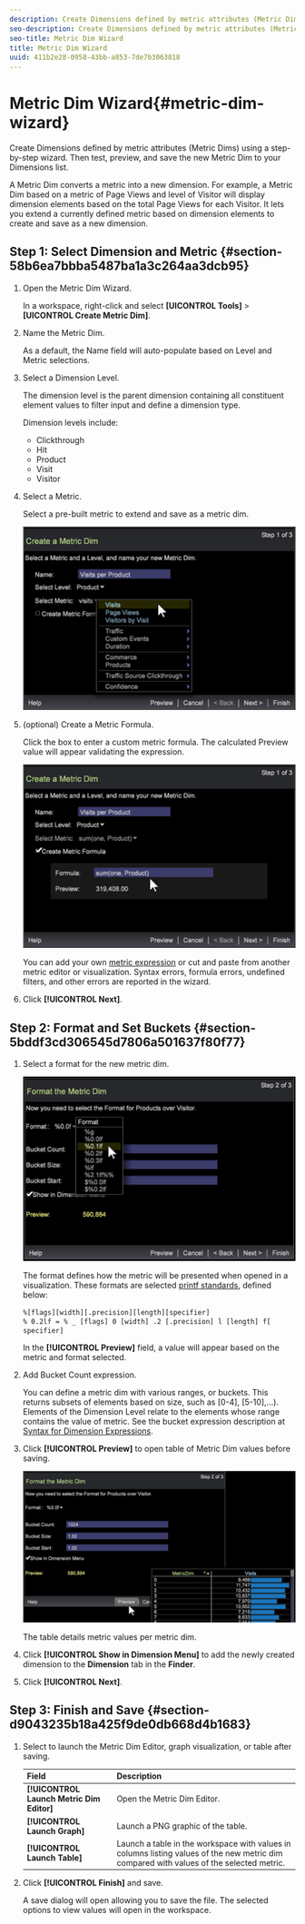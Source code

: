 ```yaml
---
description: Create Dimensions defined by metric attributes (Metric Dims) using a step-by-step wizard. Then test, preview, and save the new Metric Dim to your Dimensions list.
seo-description: Create Dimensions defined by metric attributes (Metric Dims) using a step-by-step wizard. Then test, preview, and save the new Metric Dim to your Dimensions list.
seo-title: Metric Dim Wizard
title: Metric Dim Wizard
uuid: 411b2e28-0958-43bb-a853-7de7b3063818
---
```


# Metric Dim Wizard{#metric-dim-wizard}

Create Dimensions defined by metric attributes (Metric Dims) using a step-by-step wizard. Then test, preview, and save the new Metric Dim to your Dimensions list.

A Metric Dim converts a metric into a new dimension. For example, a Metric Dim based on a metric of Page Views and level of Visitor will display dimension elements based on the total Page Views for each Visitor. It lets you extend a currently defined metric based on dimension elements to create and save as a new dimension.

## Step 1: Select Dimension and Metric {#section-58b6ea7bbba5487ba1a3c264aa3dcb95}

1. Open the Metric Dim Wizard.

   In a workspace, right-click and select **[UICONTROL Tools]** > **[UICONTROL Create Metric Dim]**. 

1. Name the Metric Dim.

   As a default, the Name field will auto-populate based on Level and Metric selections. 

1. Select a Dimension Level.
   
   The dimension level is the parent dimension containing all constituent element values to filter input and define a dimension type.

   Dimension levels include:

    * Clickthrough 
    * Hit 
    * Product 
    * Visit 
    * Visitor

1. Select a Metric.

   Select a pre-built metric to extend and save as a metric dim. 

   ![](assets/6_4_workstation_metricdim_metric.png)

1. (optional) Create a Metric Formula.

   Click the box to enter a custom metric formula. The calculated Preview value will appear validating the expression.

   ![](assets/6_4_workstation_metricdim_create_metric.png)

   You can add your own [metric expression](https://marketing.adobe.com/resources/help/en_US/insight/client/c_syntx_mtrc_exp.html) or cut and paste from another metric editor or visualization. Syntax errors, formula errors, undefined filters, and other errors are reported in the wizard.

1. Click **[!UICONTROL Next]**.

## Step 2: Format and Set Buckets {#section-5bddf3cd306545d7806a501637f80f77}

1. Select a format for the new metric dim. 

   ![](assets/6_4_workstation_metricdim_format_metric.png)
   
   The format defines how the metric will be presented when opened in a visualization. These formats are selected [printf standards](http://www.cplusplus.com/reference/cstdio/printf/), defined below: 

   ```
   %[flags][width][.precision][length][specifier]
   % 0.2lf = % _ [flags] 0 [width] .2 [.precision] l [length] f[ specifier]
   ```

   In the **[!UICONTROL Preview]** field, a value will appear based on the metric and format selected. 

1. Add Bucket Count expression.

   You can define a metric dim with various ranges, or buckets. This returns subsets of elements based on size, such as [0-4], [5-10],...). Elements of the Dimension Level relate to the elements whose range contains the value of metric. See the bucket expression description at [Syntax for Dimension Expressions](https://marketing.adobe.com/resources/help/en_US/insight/client/c_syntx_dim_exp.html). 

1. Click **[!UICONTROL Preview]** to open table of Metric Dim values before saving. 

   ![](assets/6_4_workstation_metricdim_preview.png)

   The table details metric values per metric dim. 

1. Click **[!UICONTROL Show in Dimension Menu]** to add the newly created dimension to the **Dimension** tab in the **Finder**. 

1. Click **[!UICONTROL Next]**.

## Step 3: Finish and Save {#section-d9043235b18a425f9de0db668d4b1683}

1. Select to launch the Metric Dim Editor, graph visualization, or table after saving. 

   |  Field  | Description  |
   |---|---|
   |  **[!UICONTROL Launch Metric Dim Editor]**  | Open the Metric Dim Editor.  |
   |  **[!UICONTROL Launch Graph]**  | Launch a PNG graphic of the table.  |
   |  **[!UICONTROL Launch Table]**  | Launch a table in the workspace with values in columns listing values of the new metric dim compared with values of the selected metric.  |

1. Click **[!UICONTROL Finish]** and save.

   A save dialog will open allowing you to save the file. The selected options to view values will open in the workspace.

